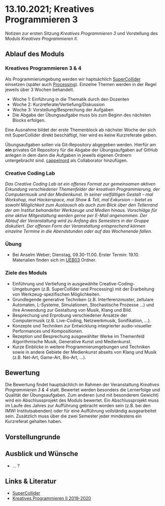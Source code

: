 # 13.10.2021; Kreatives Programmieren 3

Notizen zur ersten Sitzung *Kreatives Programmieren 3* und Vorstellung des Moduls *Kreatives Programmieren II*.

## Ablauf des Moduls

### Kreatives Programmieren 3 & 4

Als Programmierumgebung werden wir haptsächlich [SuperCollider](https://supercollider.github.io/) einsetzen (später auch [Processing](https://processing.org/)). Einzelne Themen werden in der Regel jeweils über 3 Wochen behandelt.

* Woche 1: Einführung in die Thematik durch den Dozenten
* Woche 2: Kurzreferate/Vertiefung/Diskussion
* Woche 3: Vorstellung/Besprechung der Aufgaben
* Die Abgabe der Übungsaufgabe muss bis zum Beginn des nächsten Blocks erfolgen.

Eine Ausnahme bildet der erste Themenblock ab nächster Woche der sich mit SuperCollider direkt beschäftigt, hier wird es keine Kurzreferate geben.

Übungsaufgaben sollen via Git-Repository abgegeben werden. Hierfür am **ein** privates Git Repository für die Abgabe der Übungsaufgaben auf GitHub anlegen in dem dann die Aufgaben in jeweils eigenen Ordnern untergebracht sind. [cappelnord](https://github.com/cappelnord) als Collaborator hinzufügen.

### Creative Coding Lab

*Das Creative Coding Lab ist ein offenes Format zur gemeinsamen aktiven Erkundung verschiedener Themenfelder der kreativen Programmierung, der Computermusik und der Medienkunst. In seiner vielfältigen Gestalt – mal Workshop, mal Hackerspace, mal Show & Tell, mal Exkursion – bietet es sowohl Möglichkeit zum Austausch als auch zum Blick über den Tellerrand der am Institut behandelter Werkzeuge und Medien hinaus. Vorschläge für eine aktive Mitgestaltung werden gerne per E-Mail angenommen. Der Ablauf der Veranstaltung wird zu Anfang des Semesters in der Gruppe diskutiert. Der offenen Form der Veranstaltung entsprechend können einzelne Termine in die Abendstunden oder auf das Wochenende fallen.*

### Übung

* Bei Anselm Weber; Dienstag, 09.30-11.00. Erster Termin: 19.10. Materialien finden sich im [UEB03](../../UEB3/) Ordner.

### Ziele des Moduls

* Einführung und Vertiefung in ausgewählte Creative-Coding-Umgebungen (z.B. SuperCollider und Processing) mit der Erarbeitung von Werkzeug-spezifischen Möglichkeiten.
* Grundlegende generative Techniken (z.B. Interferenzmuster, zellulare Automaten, L-Systeme, Simulationen, Stochastische Prozesse ...) und ihre Anwendung zur Gestaltung von Musik, Klang und Bild.
* Besprechung und Erprobung verschiedener Ansätze der Computermusik (z.B. Live-Coding, Netzwerkmusik, Sonifikation, …).
* Konzepte und Techniken zur Entwicklung integrierter audio-visueller Performances und Kompositionen.
* Rezeption und Besprechung ausgewählter Werke im Themenfeld Algorithmische Musik, Generative Kunst und Medienkunst.
* Kurze Einblicke in weitere Programmierumgebungen und Techniken sowie in andere Gebiete der Medienkunst abseits von Klang und Musik (z.B. Net-Art, Game-Art, Bio-Art, …).

## Bewertung

Die Bewertung findet hauptsächlich im Rahmen der Veranstaltung *Kreatives Programmieren 3 & 4* statt. Bewertet werden besonders die Lernerfolge und Qualität der Übungsaufgaben. Zum anderen (und mit besonderem Gewicht) wird ein Abschlussprojekt des Moduls bewertet. Ein Abschlussprojekt muss im Laufe des Jahres zur Aufführung gebracht worden sein (z.B. bei den IMWI Institutsabenden) oder für eine Aufführung vollständig ausgearbeitet sein. Zusätzlich muss über die zwei Semester jeder mindestens ein Kurzreferat gehalten haben.

## Vorstellungrunde

## Ausblick und Wünsche

* ... ?

## Links & Literatur

* [SuperCollider](https://supercollider.github.io/)
* [Kreatives Programmieren II 2019-2020](https://github.com/cappelnord/Kreatives-Programmieren-II-2019-2020)